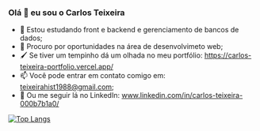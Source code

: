 ### Olá 👋 eu sou o Carlos Teixeira

- 🌱 Estou estudando front e backend e gerenciamento de bancos de dados;
- 🤔 Procuro por oportunidades na área de desenvolvimeto web;
- 🖌️ Se tiver um tempinho dá um olhada no meu portfólio: https://carlos-teixeira-portfolio.vercel.app/
- 📫 Você pode entrar em contato comigo em: teixeirahist1988@gmail.com;
- 💼 Ou me seguir lá no LinkedIn: www.linkedin.com/in/carlos-teixeira-000b7b1a0/

[![Top Langs](https://github-readme-stats.vercel.app/api/top-langs/?username=Carlos-Teixeira-Jr&theme=radical&layout=compact&langs_count=9)](https://github.com/anuraghazra/github-readme-stats)
